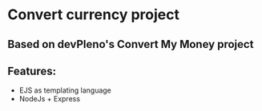 # Convert currency project

## Based on devPleno's Convert My Money project

## Features:

- EJS as templating language
- NodeJs + Express
